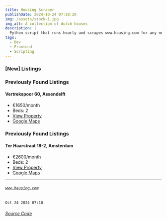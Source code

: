 ```yaml
---
title: Housing Scraper
publishDate: 2024-10-24 07:10:20
img: /assets/stock-1.jpg
img_alt: A collection of dutch houses
description: |
  Python script that runs hourly and scrapes www.hausing.com for any new properties.
tags:
  - Dev
  - Frontend
  - Scripting
---
```


### [New] Listings

### Previously Found Listings
#### Vertrekspoor 60, Assendelft
- €1650/month
- Beds: 2
- [View Property](https://www.hausing.com/properties-for-rent-amsterdam/vertrekspoor-60-assendelft)
- [Google Maps](http://maps.google.com/?q=Vertrekspoor-60,-Assendelft)

### Previously Found Listings
#### Ter Haarstraat 18-2, Amsterdam
- €2600/month
- Beds: 2
- [View Property](https://www.hausing.com/properties-for-rent-amsterdam/ter-haarstraat-18-2-amsterdam)
- [Google Maps](http://maps.google.com/?q=Ter-Haarstraat-18-2,-Amsterdam)
---
###### [`www.hausing.com`](https://www.hausing.com/properties-for-rent-amsterdam?sort-asc=price)

`Oct 24 2024 07:10`
###### [Source Code](https://github.com/celestegambardella/hausing-scraper)
